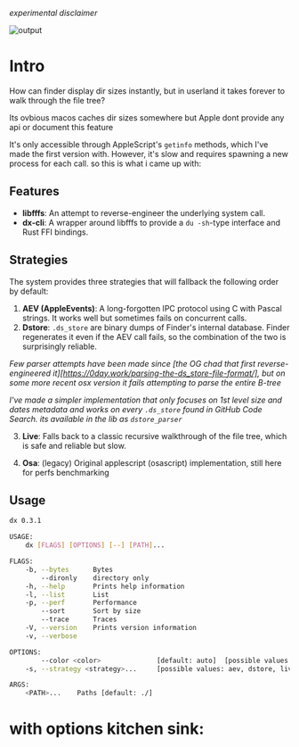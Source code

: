 

_experimental disclaimer_

![output](https://github.com/abelcha/dx-cli/assets/6186996/9f5f01de-dae6-4e02-a706-15c24c3fffa3)


# Intro

How can finder display dir sizes instantly, but in userland it takes forever to walk through the file tree?

Its ovbious macos caches dir sizes somewhere but Apple dont provide any api or document this feature


It's only accessible through AppleScript's `getinfo` methods, which I've made the first version with. However, it's slow and requires spawning a new process for each call. so this is what i came up with:

## Features

- **libfffs**: An attempt to reverse-engineer the underlying system call.
- **dx-cli**: A wrapper around libfffs to provide a `du -sh`-type interface and Rust FFI bindings.

## Strategies

The system provides three strategies that will fallback the following order by default:

1. **AEV (AppleEvents)**: A long-forgotten IPC protocol using C with Pascal strings. It works well but sometimes fails on concurrent calls.
2. **Dstore**: `.ds_store` are binary dumps of Finder's internal database. Finder regenerates it even if the AEV call fails, so the combination of the two is surprisingly reliable. 

_Few parser attempts have been made since [the OG chad that first reverse-engineered it][https://0day.work/parsing-the-ds_store-file-format/], but on some more recent osx version it fails attempting to parse the entire B-tree_

_I've made a simpler implementation that only focuses on 1st level size and dates metadata and works on every `.ds_store` found in GitHub Code Search._
_its available in the lib as  `dstore_parser`_

3. **Live**: Falls back to a classic recursive walkthrough of the file tree, which is safe and reliable but slow.

4. **Osa**: (legacy) Original applescript (osascript) implementation, still here for perfs benchmarking


## Usage

```bash
dx 0.3.1

USAGE:
    dx [FLAGS] [OPTIONS] [--] [PATH]...

FLAGS:
    -b, --bytes      Bytes
        --dironly    directory only
    -h, --help       Prints help information
    -l, --list       List
    -p, --perf       Performance
        --sort       Sort by size
        --trace      Traces
    -V, --version    Prints version information
    -v, --verbose

OPTIONS:
        --color <color>              [default: auto]  [possible values: auto, always, never]
    -s, --strategy <strategy>...     [possible values: aev, dstore, live, osa]

ARGS:
    <PATH>...    Paths [default: ./]
```

# with options kitchen sink:

